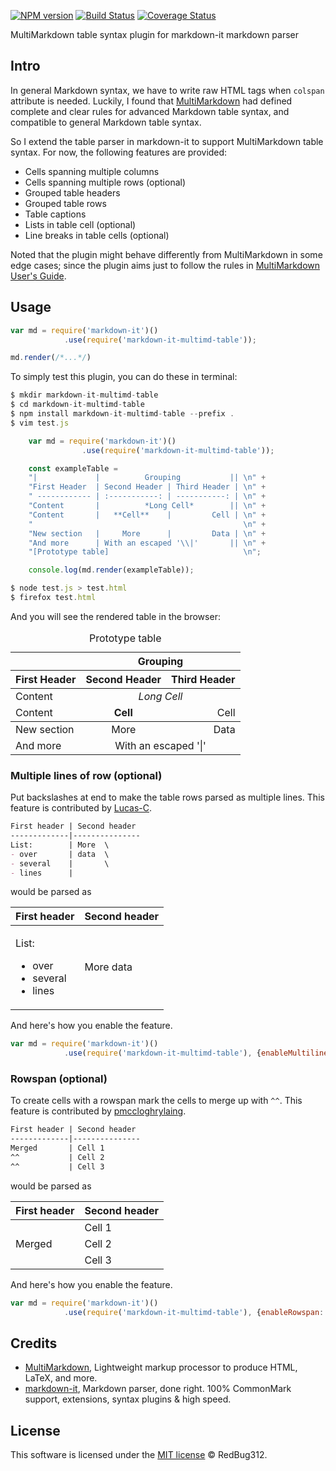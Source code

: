 [![NPM version](https://img.shields.io/npm/v/markdown-it-multimd-table.svg?style=flat)](https://www.npmjs.org/package/markdown-it-multimd-table)
[![Build Status](https://travis-ci.org/RedBug312/markdown-it-multimd-table.svg?branch=master)](https://travis-ci.org/RedBug312/markdown-it-multimd-table)
[![Coverage Status](https://coveralls.io/repos/github/RedBug312/markdown-it-multimd-table/badge.svg?branch=master)](https://coveralls.io/github/RedBug312/markdown-it-multimd-table?branch=master)

MultiMarkdown table syntax plugin for markdown-it markdown parser

## Intro
In general Markdown syntax, we have to write raw HTML tags when `colspan` attribute is needed. Luckily, I found that [MultiMarkdown](https://fletcher.github.io/MultiMarkdown-6/) had defined complete and clear rules for advanced Markdown table syntax, and compatible to general Markdown table syntax.

So I extend the table parser in markdown-it to support MultiMarkdown table syntax. For now, the following features are provided:
- Cells spanning multiple columns
- Cells spanning multiple rows (optional)
- Grouped table headers
- Grouped table rows
- Table captions
- Lists in table cell (optional)
- Line breaks in table cells (optional)

Noted that the plugin might behave differently from MultiMarkdown in some edge cases; since the plugin aims just to follow the rules in [MultiMarkdown User's Guide](http://fletcher.github.io/MultiMarkdown-5/tables).

## Usage
```javascript
var md = require('markdown-it')()
            .use(require('markdown-it-multimd-table'));

md.render(/*...*/)
```

To simply test this plugin, you can do these in terminal:
```javascript
$ mkdir markdown-it-multimd-table
$ cd markdown-it-multimd-table
$ npm install markdown-it-multimd-table --prefix .
$ vim test.js

    var md = require('markdown-it')()
                .use(require('markdown-it-multimd-table'));

    const exampleTable =
    "|             |          Grouping           || \n" +
    "First Header  | Second Header | Third Header | \n" +
    " ------------ | :-----------: | -----------: | \n" +
    "Content       |          *Long Cell*        || \n" +
    "Content       |   **Cell**    |         Cell | \n" +
    "                                               \n" +
    "New section   |     More      |         Data | \n" +
    "And more      | With an escaped '\\|'       || \n" +
    "[Prototype table]                              \n";

    console.log(md.render(exampleTable));

$ node test.js > test.html
$ firefox test.html
```

And you will see the rendered table in the browser:

<table>
<thead>
<tr>
<th></th>
<th style="text-align:center" colspan="2">Grouping</th>
</tr>
<tr>
<th>First Header</th>
<th style="text-align:center">Second Header</th>
<th style="text-align:right">Third Header</th>
</tr>
</thead>
<tbody>
<tr>
<td>Content</td>
<td style="text-align:center" colspan="2"><em>Long Cell</em></td>
</tr>
<tr>
<td>Content</td>
<td style="text-align:center"><strong>Cell</strong></td>
<td style="text-align:right">Cell</td>
</tr>
</tbody>
<tbody>
<tr>
<td>New section</td>
<td style="text-align:center">More</td>
<td style="text-align:right">Data</td>
</tr>
<tr>
<td>And more</td>
<td style="text-align:center" colspan="2">With an escaped '|'</td>
</tr>
</tbody>
<caption id="prototypetable">Prototype table</caption>
</table>

### Multiple lines of row (optional)

Put backslashes at end to make the table rows parsed as multiple lines.
This feature is contributed by [Lucas-C](https://github.com/Lucas-C).

```markdown
First header | Second header
-------------|---------------
List:        | More  \
- over       | data  \
- several    |       \
- lines      |
```

would be parsed as

<table>
<thead>
<tr>
<th>First header</th>
<th>Second header</th>
</tr>
</thead>
<tbody>
<tr>
<td>
<p>List:</p>
<ul>
<li>over</li>
<li>several</li>
<li>lines</li>
</ul>
</td>
<td>
<p>More
data</p>
</td>
</tr>
</tbody>
</table>

And here's how you enable the feature.

```javascript
var md = require('markdown-it')()
            .use(require('markdown-it-multimd-table'), {enableMultilineRows: true});
```

### Rowspan (optional)

To create cells with a rowspan mark the cells to merge up with `^^`.
This feature is contributed by [pmccloghrylaing](https://github.com/pmccloghrylaing).

```markdown
First header | Second header
-------------|---------------
Merged       | Cell 1
^^           | Cell 2
^^           | Cell 3
```

would be parsed as

<table>
<thead>
<tr>
<th>First header</th>
<th>Second header</th>
</tr>
</thead>
<tbody>
<tr>
<td rowspan="3">Merged</td>
<td>Cell 1</td>
</tr>
<tr>
<td>Cell 2</td>
</tr>
<tr>
<td>Cell 3</td>
</tr>
</tbody>
</table>

And here's how you enable the feature.

```javascript
var md = require('markdown-it')()
            .use(require('markdown-it-multimd-table'), {enableRowspan: true});
```

## Credits
* [MultiMarkdown](https://fletcher.github.io/MultiMarkdown-6/), Lightweight markup processor to produce HTML, LaTeX, and more.
* [markdown-it](https://markdown-it.github.io/), Markdown parser, done right. 100% CommonMark support, extensions, syntax plugins & high speed.

## License
This software is licensed under the [MIT license](https://opensource.org/licenses/mit-license.php) © RedBug312.
